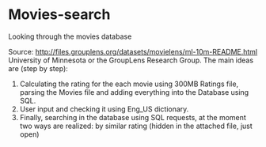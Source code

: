 # Movies-search
Looking through the movies database

Source: http://files.grouplens.org/datasets/movielens/ml-10m-README.html University of Minnesota or the GroupLens Research Group.
The main ideas are (step by step): 

1) Calculating the rating for the each movie using 300MB Ratings file, parsing the Movies file and adding everything into the Database using SQL. 
2) User input and checking it using Eng_US dictionary.
3) Finally, searching in the database using SQL requests, at the moment two ways are realized: by similar rating (hidden in the attached file, just open)
